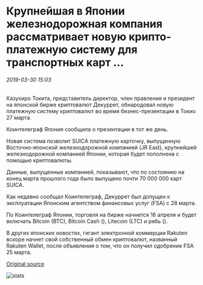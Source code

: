 # Крупнейшая в Японии железнодорожная компания рассматривает новую крипто-платежную систему для транспортных карт ...

###### 2019-03-30 15:03

Казухиро Токита, представитель директор, член правления и президент на японской бирже криптовалют Декуррет, обнародовал новую платежную систему криптовалют во время бизнес-презентации в Токио 27 марта.

Коинтелеграф Япония сообщила о презентации в тот же день.

Новая система позволит SUICA платежную карточку, выпущенную Восточно-японской железнодорожной компанией (JR East), крупнейшей железнодорожной компанией Японии, которая будет пополнена с помощью криптовалюты.

Данные, выпущенные компанией, показывают, что по состоянию на конец марта прошлого года было выпущено почти 70 000 000 карт SUICA.

Как недавно сообщал Коинтелеграф, Декуррет был допущен к эксплуатации Японским агентством финансовых услуг (FSA) с 28 марта.

По Коинтелеграф Японии, торговля на бирже начнется 16 апреля и будет включать Bitcoin (BTC), Bitcoin Cash (), Litecoin (LTC) и рябь ().

В других японских новостях, гигант электронной коммерции Rakuten вскоре начнет свой собственный обмен криптовалют, названный Rakuten Wallet, после объявления о том, что он получил одобрение FSA 25 марта.

[Original source](https://cointelegraph.com/news/japans-largest-railway-company-considers-new-crypto-payment-system-for-transport-cards)

![stats](https://c.statcounter.com/11760860/0/a89fa40b/1/ "stats")